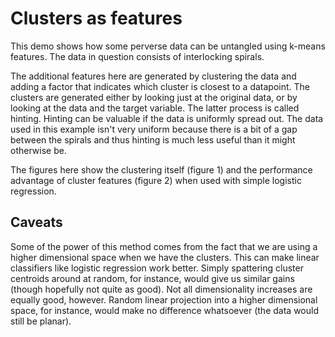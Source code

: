 # Clusters as features

This demo shows how some perverse data can be untangled using k-means features. The data in question consists of interlocking spirals.

The additional features here are generated by clustering the data and adding a factor that indicates which cluster is closest to a datapoint. The clusters are generated either by looking just at the original data, or by looking at the data and the target variable. The latter process is called hinting. Hinting can be valuable if the data is uniformly spread out. The data used in this example isn't very uniform because there is a bit of a gap between the spirals and thus hinting is much less useful than it might otherwise be.

The figures here show the clustering itself (figure 1) and the performance advantage of cluster features (figure 2) when used with simple logistic regression.

## Caveats

Some of the power of this method comes from the fact that we are using a higher dimensional space when we have the clusters. This can make linear classifiers like logistic regression work better. Simply spattering cluster centroids around at random, for instance, would give us similar gains (though hopefully not quite as good). Not all dimensionality increases are equally good, however. Random linear projection into a higher dimensional space, for instance, would make no difference whatsoever (the data would still be planar). 
